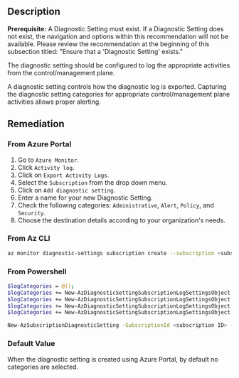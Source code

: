 ## Description

**Prerequisite:** A Diagnostic Setting must exist. If a Diagnostic Setting does not exist, the navigation and options within this recommendation will not be available. Please review the recommendation at the beginning of this subsection titled: "Ensure that a 'Diagnostic Setting' exists."

The diagnostic setting should be configured to log the appropriate activities from the control/management plane.

A diagnostic setting controls how the diagnostic log is exported. Capturing the diagnostic setting categories for appropriate control/management plane activities allows proper alerting.

## Remediation

### From Azure Portal

1. Go to `Azure Monitor`.
2. Click `Activity log`.
3. Click on `Export Activity Logs`.
4. Select the `Subscription` from the drop down menu.
5. Click on `Add diagnostic setting`.
6. Enter a name for your new Diagnostic Setting.
7. Check the following categories: `Administrative`, `Alert`, `Policy`, and `Security`.
8. Choose the destination details according to your organization's needs.

### From Az CLI

```bash
az monitor diagnostic-settings subscription create --subscription <subscription id> --name <diagnostic settings name> --location <location> <[- -event-hub <event hub ID> --event-hub-auth-rule <event hub auth rule ID>] [-- storage-account <storage account ID>] [--workspace <log analytics workspace ID>] --logs "[{category:Security,enabled:true},{category:Administrative,enabled:true},{ca tegory:Alert,enabled:true},{category:Policy,enabled:true}]"
```

### From Powershell

```bash
$logCategories = @();
$logCategories += New-AzDiagnosticSettingSubscriptionLogSettingsObject - Category Administrative -Enabled $true
$logCategories += New-AzDiagnosticSettingSubscriptionLogSettingsObject - Category Security -Enabled $true
$logCategories += New-AzDiagnosticSettingSubscriptionLogSettingsObject - Category Alert -Enabled $true
$logCategories += New-AzDiagnosticSettingSubscriptionLogSettingsObject - Category Policy -Enabled $true

New-AzSubscriptionDiagnosticSetting -SubscriptionId <subscription ID> -Name <Diagnostic settings name> <[-EventHubAuthorizationRule <event hub auth rule ID> -EventHubName <event hub name>] [-StorageAccountId <storage account ID>] [-WorkSpaceId <log analytics workspace ID>] [-MarketplacePartner ID <full ARM Marketplace resource ID>]> -Log $logCategories
```

### Default Value

When the diagnostic setting is created using Azure Portal, by default no categories are selected.
